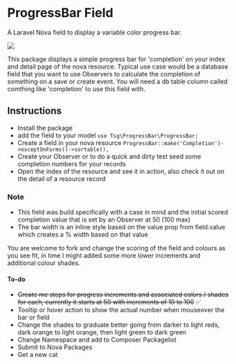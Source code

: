 # ProgressBar Field
A Laravel Nova field to display a variable color progress bar.

<img src="https://i.imgur.com/QWpBuqh.png" />



This package displays a simple progress bar for 'completion' on your index and detail page of the nova resource. 
Typical use case would be a database field that you want to use Observers to calculate the completion of something on a save or create event.
You will need a db table column called comthing like 'completion' to use this field with.

## Instructions
- Install the package
- add the field to your model ```use Tsg\ProgressBar\ProgressBar;```
- Create a field in your nova resource ```ProgressBar::make('Completion')->exceptOnForms()->sortable(),```
- Create your Observer or to do a quick and dirty test seed some completion numbers for your records
- Open the index of the resource and see it in action, also check it out on the detail of a resource record

### Note

-  This field was build specifically with a case in mind and the initial scored completion value that is set by an Observer at 50 (100 max)
- The bar width is an inline style based on the value prop from field.value which creates a % width based on that value

You are welcome to fork and change the scoring of the field and colours as you see fit, in time I might added some more lower increments and additional colour shades.

#### To-do

- ~~Create me steps for progress increments and associated colors / shades for each, currently it starts at 50 with increments of 10 to 100~~ ✅
- Tooltip or hover action to show the actual number when mouseover the bar or field
- Change the shades to graduate better going from darker to light reds, dark orange to light orange, then light green to dark green
- Change Namespace and add to Composer Packagelist
- Submit to Nova Packages
- Get a new cat
